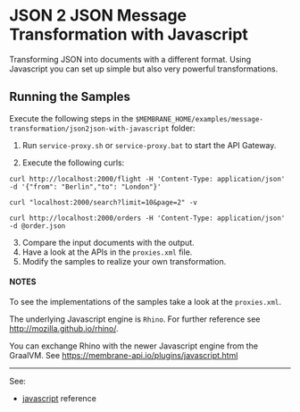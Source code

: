 # JSON 2 JSON Message Transformation with Javascript

Transforming JSON into documents with a different format. Using Javascript you can set up simple but also very powerful transformations. 


## Running the Samples

Execute the following steps in the `$MEMBRANE_HOME/examples/message-transformation/json2json-with-javascript` folder:

1. Run `service-proxy.sh` or  `service-proxy.bat` to start the API Gateway.

2. Execute the following curls:

```
curl http://localhost:2000/flight -H 'Content-Type: application/json' -d '{"from": "Berlin","to": "London"}'
```

```
curl "localhost:2000/search?limit=10&page=2" -v
```

```
curl http://localhost:2000/orders -H 'Content-Type: application/json' -d @order.json
```

3. Compare the input documents with the output.
4. Have a look at the APIs in the `proxies.xml` file.
5. Modify the samples to realize your own transformation.

#### NOTES

To see the implementations of the samples take a look at the `proxies.xml`.

The underlying Javascript engine is `Rhino`. For further reference see http://mozilla.github.io/rhino/.

You can exchange Rhino with the newer Javascript engine from the GraalVM. See https://membrane-api.io/plugins/javascript.html

---
See:
- [javascript](https://membrane-soa.org/api-gateway-doc/current/configuration/reference/javascript.htm) reference